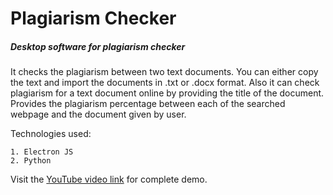 # Plagiarism Checker

##### Desktop software for plagiarism checker

It checks the plagiarism between two text documents. You can either copy the text and import the documents in .txt or .docx format. Also it can check plagiarism for a text document online by providing the title of the document. Provides the plagiarism percentage between each of the searched webpage and the document given by user.

Technologies used:

    1. Electron JS
    2. Python


Visit the [YouTube video link](https://www.youtube.com/watch?v=1lT8JjkRxiY) for complete demo.
